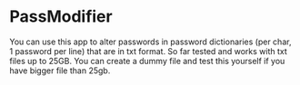 # PassModifier
You can use this app to alter passwords in password dictionaries (per char, 1 password per line) that are in txt format. So far tested and works with txt files up to 25GB. You can create a dummy file and test this yourself if you have bigger file than 25gb.
